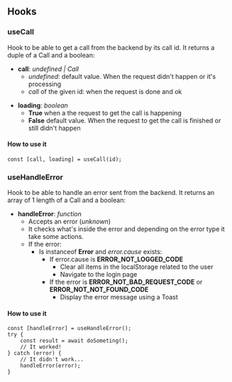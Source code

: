 ## Hooks

### useCall

Hook to be able to get a call from the backend by its call id.
It returns a duple of a Call and a boolean:

-   **call**: _undefined | Call_
    -   _undefined_: default value. When the request didn't happen or it's processing
    -   _call_ of the given id: when the request is done and ok

*   **loading**: _boolean_
    -   **True** when a the request to get the call is happening
    -   **False** default value. When the request to get the call is finished or still didn't happen

#### How to use it

`const [call, loading] = useCall(id);`

### useHandleError

Hook to be able to handle an error sent from the backend.
It returns an array of 1 length of a Call and a boolean:

-   **handleError**: _function_
    -   Accepts an error (_unknown_)
    -   It checks what's inside the error and depending on the error type it take some actions.
    -   If the error:
        -   Is instanceof **Error** and _error.cause_ exists:
            -   If error.cause is **ERROR_NOT_LOGGED_CODE**
                -   Clear all items in the localStorage related to the user
                -   Navigate to the login page
            -   If the error is **ERROR_NOT_BAD_REQUEST_CODE** or **ERROR_NOT_NOT_FOUND_CODE**
                -   Display the error message using a Toast

#### How to use it

```
const [handleError] = useHandleError();
try {
	const result = await doSometing();
	// It worked!
} catch (error) {
	// It didn't work...
	handleError(error);
}
```
